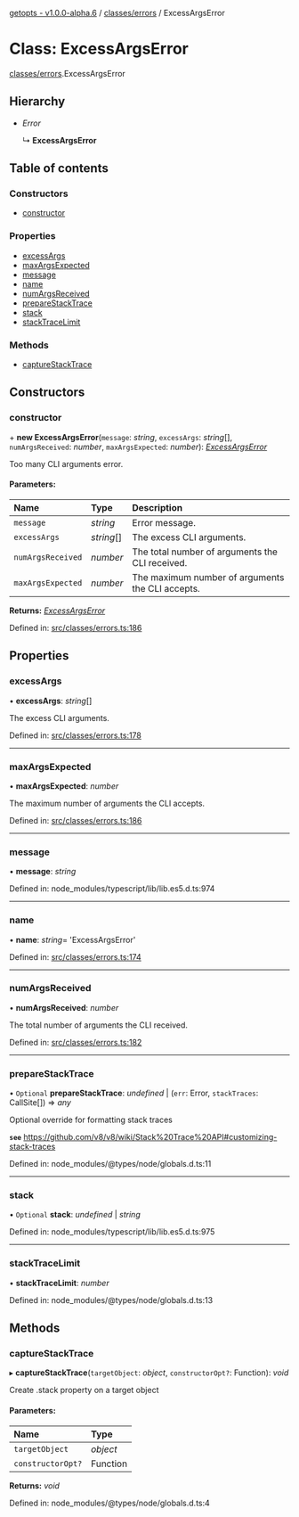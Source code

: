 [getopts - v1.0.0-alpha.6](../README.md) / [classes/errors](../modules/classes_errors.md) / ExcessArgsError

# Class: ExcessArgsError

[classes/errors](../modules/classes_errors.md).ExcessArgsError

## Hierarchy

- _Error_

  ↳ **ExcessArgsError**

## Table of contents

### Constructors

- [constructor](classes_errors.excessargserror.md#constructor)

### Properties

- [excessArgs](classes_errors.excessargserror.md#excessargs)
- [maxArgsExpected](classes_errors.excessargserror.md#maxargsexpected)
- [message](classes_errors.excessargserror.md#message)
- [name](classes_errors.excessargserror.md#name)
- [numArgsReceived](classes_errors.excessargserror.md#numargsreceived)
- [prepareStackTrace](classes_errors.excessargserror.md#preparestacktrace)
- [stack](classes_errors.excessargserror.md#stack)
- [stackTraceLimit](classes_errors.excessargserror.md#stacktracelimit)

### Methods

- [captureStackTrace](classes_errors.excessargserror.md#capturestacktrace)

## Constructors

### constructor

\+ **new ExcessArgsError**(`message`: _string_, `excessArgs`: _string_[], `numArgsReceived`: _number_, `maxArgsExpected`: _number_): [_ExcessArgsError_](classes_errors.excessargserror.md)

Too many CLI arguments error.

#### Parameters:

| Name              | Type       | Description                                      |
| :---------------- | :--------- | :----------------------------------------------- |
| `message`         | _string_   | Error message.                                   |
| `excessArgs`      | _string_[] | The excess CLI arguments.                        |
| `numArgsReceived` | _number_   | The total number of arguments the CLI received.  |
| `maxArgsExpected` | _number_   | The maximum number of arguments the CLI accepts. |

**Returns:** [_ExcessArgsError_](classes_errors.excessargserror.md)

Defined in: [src/classes/errors.ts:186](https://github.com/prasadrajandran/node-getopts/blob/5821226/src/classes/errors.ts#L186)

## Properties

### excessArgs

• **excessArgs**: _string_[]

The excess CLI arguments.

Defined in: [src/classes/errors.ts:178](https://github.com/prasadrajandran/node-getopts/blob/5821226/src/classes/errors.ts#L178)

---

### maxArgsExpected

• **maxArgsExpected**: _number_

The maximum number of arguments the CLI accepts.

Defined in: [src/classes/errors.ts:186](https://github.com/prasadrajandran/node-getopts/blob/5821226/src/classes/errors.ts#L186)

---

### message

• **message**: _string_

Defined in: node_modules/typescript/lib/lib.es5.d.ts:974

---

### name

• **name**: _string_= 'ExcessArgsError'

Defined in: [src/classes/errors.ts:174](https://github.com/prasadrajandran/node-getopts/blob/5821226/src/classes/errors.ts#L174)

---

### numArgsReceived

• **numArgsReceived**: _number_

The total number of arguments the CLI received.

Defined in: [src/classes/errors.ts:182](https://github.com/prasadrajandran/node-getopts/blob/5821226/src/classes/errors.ts#L182)

---

### prepareStackTrace

• `Optional` **prepareStackTrace**: _undefined_ \| (`err`: Error, `stackTraces`: CallSite[]) => _any_

Optional override for formatting stack traces

**`see`** https://github.com/v8/v8/wiki/Stack%20Trace%20API#customizing-stack-traces

Defined in: node_modules/@types/node/globals.d.ts:11

---

### stack

• `Optional` **stack**: _undefined_ \| _string_

Defined in: node_modules/typescript/lib/lib.es5.d.ts:975

---

### stackTraceLimit

• **stackTraceLimit**: _number_

Defined in: node_modules/@types/node/globals.d.ts:13

## Methods

### captureStackTrace

▸ **captureStackTrace**(`targetObject`: _object_, `constructorOpt?`: Function): _void_

Create .stack property on a target object

#### Parameters:

| Name              | Type     |
| :---------------- | :------- |
| `targetObject`    | _object_ |
| `constructorOpt?` | Function |

**Returns:** _void_

Defined in: node_modules/@types/node/globals.d.ts:4
